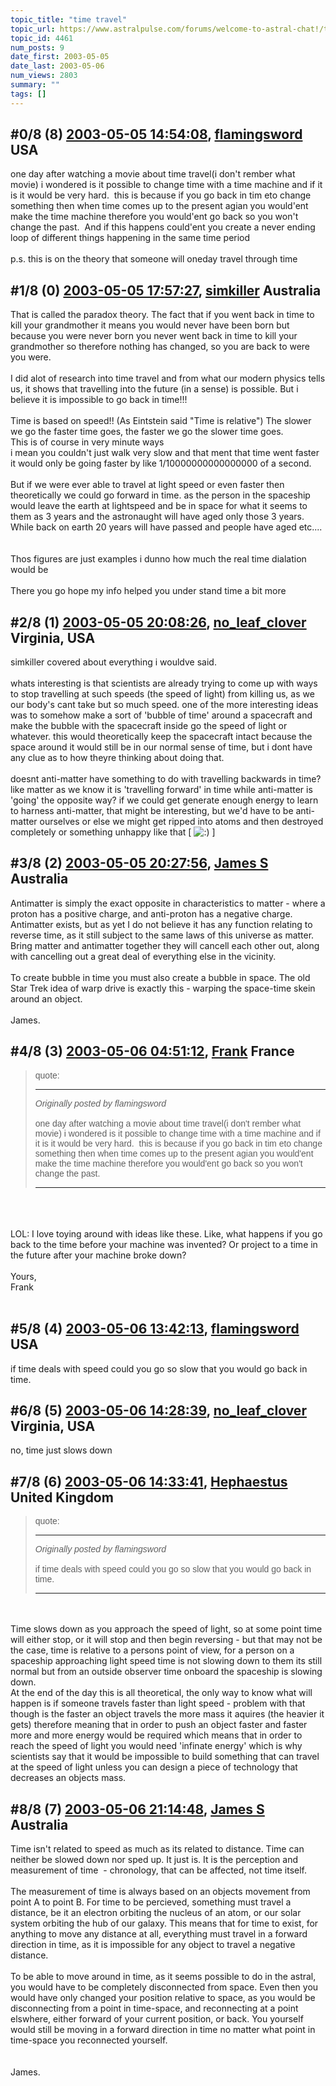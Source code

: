 ```yaml
---
topic_title: "time travel"
topic_url: https://www.astralpulse.com/forums/welcome-to-astral-chat!/time-travel-4461
topic_id: 4461
num_posts: 9
date_first: 2003-05-05
date_last: 2003-05-06
num_views: 2803
summary: ""
tags: []
---
```


## \#0/8 (8) [2003-05-05 14:54:08](https://www.astralpulse.com/forums/index.php?msg=120165), [flamingsword](https://www.astralpulse.com/forums/profile/?u=2254) USA ##
<section>
one day after watching a movie about time travel(i don't rember what movie) i wondered is it possible to change time with a time machine and if it is it would be very hard.  this is because if you go back in tim eto change something then when time comes up to the present agian you would'ent make the time machine therefore you would'ent go back so you won't change the past.  And if this happens could'ent you create a never ending loop of different things happening in the same time period
<br>
<br>
p.s. this is on the theory that someone will oneday travel through time
</section>

## \#1/8 (0) [2003-05-05 17:57:27](https://www.astralpulse.com/forums/index.php?msg=30387), [simkiller](https://www.astralpulse.com/forums/profile/?u=2222) Australia ##
<section>
That is called the paradox theory. The fact that if you went back in time to kill your grandmother it means you would never have been born but because you were never born you never went back in time to kill your grandmother so therefore nothing has changed, so you are back to were you were.
<br>
<br>
I did alot of research into time travel and from what our modern physics tells us, it shows that travelling into the future (in a sense) is possible. But i believe it is impossible to go back in time!!!
<br>
<br>
Time is based on speed!! (As Eintstein said "Time is relative") The slower we go the faster time goes, the faster we go the slower time goes.
<br>
This is of course in very minute ways
<br>
i mean you couldn't just walk very slow and that ment that time went faster it would only be going faster by like 1/10000000000000000 of a second.
<br>
<br>
But if we were ever able to travel at light speed or even faster then theoretically we could go forward in time. as the person in the spaceship would leave the earth at lightspeed and be in space for what it seems to them as 3 years and the astronaught will have aged only those 3 years.
<br>
While back on earth 20 years will have passed and people have aged etc....
<br>
<br>
<br>
Thos figures are just examples i dunno how much the real time dialation would be
<br>
<br>
There you go hope my info helped you under stand time a bit more
</section>

## \#2/8 (1) [2003-05-05 20:08:26](https://www.astralpulse.com/forums/index.php?msg=30398), [no_leaf_clover](https://www.astralpulse.com/forums/profile/?u=1764) Virginia, USA ##
<section>
simkiller covered about everything i wouldve said.
<br>
<br>
whats interesting is that scientists are already trying to come up with ways to stop travelling at such speeds (the speed of light) from killing us, as we our body's cant take but so much speed. one of the more interesting ideas was to somehow make a sort of 'bubble of time' around a spacecraft and make the bubble with the spacecraft inside go the speed of light or whatever. this would theoretically keep the spacecraft intact because the space around it would still be in our normal sense of time, but i dont have any clue as to how theyre thinking about doing that.
<br>
<br>
doesnt anti-matter have something to do with travelling backwards in time? like matter as we know it is 'travelling forward' in time while anti-matter is 'going' the opposite way? if we could get generate enough energy to learn to harness anti-matter, that might be interesting, but we'd have to be anti-matter ourselves or else we might get ripped into atoms and then destroyed completely or something unhappy like that [
<img alt=":)" class="smiley" src="https://www.astralpulse.com/forums/Smileys/fugue/smiley.png" title="Smiley"/>
]
</section>

## \#3/8 (2) [2003-05-05 20:27:56](https://www.astralpulse.com/forums/index.php?msg=30401), [James S](https://www.astralpulse.com/forums/profile/?u=759) Australia ##
<section>
Antimatter is simply the exact opposite in characteristics to matter - where a proton has a positive charge, and anti-proton has a negative charge.
<br>
Antimatter exists, but as yet I do not believe it has any function relating to reverse time, as it still subject to the same laws of this universe as matter. Bring matter and antimatter together they will cancell each other out, along with cancelling out a great deal of everything else in the vicinity.
<br>
<br>
To create bubble in time you must also create a bubble in space. The old Star Trek idea of warp drive is exactly this - warping the space-time skein around an object.
<br>
<br>
James.
</section>

## \#4/8 (3) [2003-05-06 04:51:12](https://www.astralpulse.com/forums/index.php?msg=30425), [Frank](https://www.astralpulse.com/forums/profile/?u=359) France ##
<section>
<blockquote id='"quote"'>
 <font face='"Arial"' id='"quote"' size='"1"'>
  quote:
  <hr height='"1"' id='"quote"' noshade=""/>
  <i>
   Originally posted by flamingsword
  </i>
  <br>
  <br>
  one day after watching a movie about time travel(i don't rember what movie) i wondered is it possible to change time with a time machine and if it is it would be very hard.  this is because if you go back in tim eto change something then when time comes up to the present agian you would'ent make the time machine therefore you would'ent go back so you won't change the past.
  <hr height='"1"' id='"quote"' noshade=""/>
 </font>
</blockquote>
<br>
<br>
<br>
LOL: I love toying around with ideas like these. Like, what happens if you go back to the time before your machine was invented? Or project to a time in the future after your machine broke down?
<br>
<br>
Yours,
<br>
Frank
<br>
<br>
</section>

## \#5/8 (4) [2003-05-06 13:42:13](https://www.astralpulse.com/forums/index.php?msg=30470), [flamingsword](https://www.astralpulse.com/forums/profile/?u=2254) USA ##
<section>
if time deals with speed could you go so slow that you would go back in time.
</section>

## \#6/8 (5) [2003-05-06 14:28:39](https://www.astralpulse.com/forums/index.php?msg=30480), [no_leaf_clover](https://www.astralpulse.com/forums/profile/?u=1764) Virginia, USA ##
<section>
no, time just slows down
</section>

## \#7/8 (6) [2003-05-06 14:33:41](https://www.astralpulse.com/forums/index.php?msg=30483), [Hephaestus](https://www.astralpulse.com/forums/profile/?u=369) United Kingdom ##
<section>
<blockquote id='"quote"'>
 <font face='"Arial"' id='"quote"' size='"1"'>
  quote:
  <hr height='"1"' id='"quote"' noshade=""/>
  <i>
   Originally posted by flamingsword
  </i>
  <br>
  <br>
  if time deals with speed could you go so slow that you would go back in time.
  <br>
  <hr height='"1"' id='"quote"' noshade=""/>
 </font>
</blockquote>
<br>
<br>
Time slows down as you approach the speed of light, so at some point time will either stop, or it will stop and then begin reversing - but that may not be the case, time is relative to a persons point of view, for a person on a spaceship approaching light speed time is not slowing down to them its still normal but from an outside observer time onboard the spaceship is slowing down.
<br>
At the end of the day this is all theoretical, the only way to know what will happen is if someone travels faster than light speed - problem with that though is the faster an object travels the more mass it aquires (the heavier it gets) therefore meaning that in order to push an object faster and faster more and more energy would be required which means that in order to reach the speed of light you would need 'infinate energy' which is why scientists say that it would be impossible to build something that can travel at the speed of light unless you can design a piece of technology that decreases an objects mass.
</section>

## \#8/8 (7) [2003-05-06 21:14:48](https://www.astralpulse.com/forums/index.php?msg=30540), [James S](https://www.astralpulse.com/forums/profile/?u=759) Australia ##
<section>
Time isn't related to speed as much as its related to distance. Time can neither be slowed down nor sped up. It just is. It is the perception and measurement of time  - chronology, that can be affected, not time itself.
<br>
<br>
The measurement of time is always based on an objects movement from point A to point B. For time to be percieved, something must travel a distance, be it an electron orbiting the nucleus of an atom, or our solar system orbiting the hub of our galaxy. This means that for time to exist, for anything to move any distance at all, everything must travel in a forward direction in time, as it is impossible for any object to travel a negative distance.
<br>
<br>
To be able to move around in time, as it seems possible to do in the astral, you would have to be completely disconnected from space. Even then you would have only changed your position relative to space, as you would be disconnecting from a point in time-space, and reconnecting at a point elswhere, either forward of your current position, or back. You yourself would still be moving in a forward direction in time no matter what point in time-space you reconnected yourself.
<br>
<br>
<br>
James.
<br>
</section>
